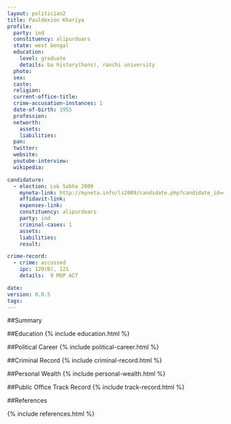 ```yaml
---
layout: politician2
title: Pauldexion Khariya
profile: 
  party: ind
  constituency: alipurduars
  state: west bengal
  education: 
    level: graduate
    details: ba history(hons), ranchi university
  photo: 
  sex: 
  caste: 
  religion: 
  current-office-title: 
  crime-accusation-instances: 1
  date-of-birth: 1955
  profession: 
  networth: 
    assets: 
    liabilities: 
  pan: 
  twitter: 
  website: 
  youtube-interview: 
  wikipedia: 

candidature: 
  - election: Lok Sabha 2009
    myneta-link: http://myneta.info/ls2009/candidate.php?candidate_id=4789
    affidavit-link: 
    expenses-link: 
    constituency: alipurduars 
    party: ind
    criminal-cases: 1
    assets: 
    liabilities: 
    result:  

crime-record: 
  - crime: accussed
    ipc: 120(B), 121
    details:  9 MOP ACT  

date: 
version: 0.0.5
tags: 
---
```

##Summary


##Education
{% include education.html %}


##Political Career
{% include political-career.html %}


##Criminal Record
{% include criminal-record.html %}


##Personal Wealth
{% include personal-wealth.html %}


##Public Office Track Record
{% include track-record.html %}


##References


{% include references.html %}